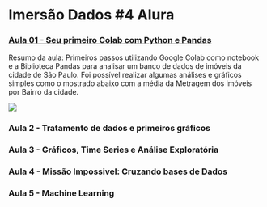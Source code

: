 # Imersão Dados #4 Alura

### [Aula 01 - Seu primeiro Colab com Python e Pandas](https://github.com/andreferibeiro/imersao_dados_alura/blob/main/ALURA_IMERS%C3%83O_DADOS_4_Aula_01.ipynb)

Resumo da aula: Primeiros passos utilizando Google Colab como notebook e a Biblioteca Pandas para analisar um banco de dados de imóveis da cidade de São Paulo. Foi possível realizar algumas análises e gráficos simples como o mostrado abaixo com a média da Metragem dos imóveis por Bairro da cidade.

![](https://github.com/andreferibeiro/imersao_dados_alura/blob/main/images/Aula01.png)

### Aula 2 - Tratamento de dados e primeiros gráficos

### Aula 3 - Gráficos, Time Series e Análise Exploratória

### Aula 4 - Missão Impossivel: Cruzando bases de Dados

### Aula 5 - Machine Learning
